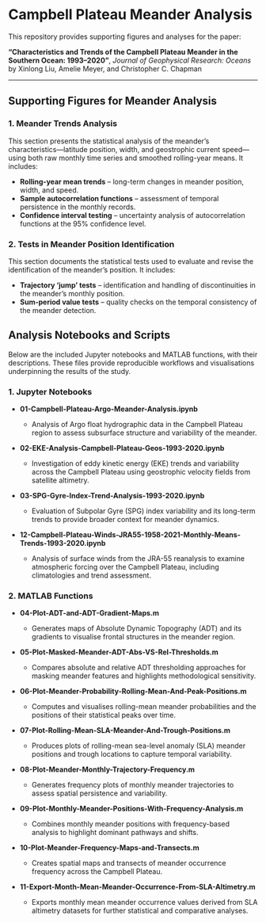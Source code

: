 # Campbell Plateau Meander Analysis  

This repository provides supporting figures and analyses for the paper:  

**“Characteristics and Trends of the Campbell Plateau Meander in the Southern Ocean: 1993–2020”**, *Journal of Geophysical Research: Oceans*  
by Xinlong Liu, Amelie Meyer, and Christopher C. Chapman

---

## Supporting Figures for Meander Analysis

### 1. Meander Trends Analysis  
This section presents the statistical analysis of the meander’s characteristics—latitude position, width, and geostrophic current speed—using both raw monthly time series and smoothed rolling-year means. It includes:  
- **Rolling-year mean trends** – long-term changes in meander position, width, and speed.  
- **Sample autocorrelation functions** – assessment of temporal persistence in the monthly records.  
- **Confidence interval testing** – uncertainty analysis of autocorrelation functions at the 95% confidence level.  

### 2. Tests in Meander Position Identification  
This section documents the statistical tests used to evaluate and revise the identification of the meander’s position. It includes:
- **Trajectory ‘jump’ tests** – identification and handling of discontinuities in the meander’s monthly position.
- **Sum-period value tests** – quality checks on the temporal consistency of the meander detection.


## Analysis Notebooks and Scripts
Below are the included Jupyter notebooks and MATLAB functions, with their descriptions. These files provide reproducible workflows and visualisations underpinning the results of the study.

### 1. Jupyter Notebooks
- **01-Campbell-Plateau-Argo-Meander-Analysis.ipynb**
  - Analysis of Argo float hydrographic data in the Campbell Plateau region to assess subsurface structure and variability of the meander.

- **02-EKE-Analysis-Campbell-Plateau-Geos-1993-2020.ipynb**
  - Investigation of eddy kinetic energy (EKE) trends and variability across the Campbell Plateau using geostrophic velocity fields from satellite altimetry.

- **03-SPG-Gyre-Index-Trend-Analysis-1993-2020.ipynb**
  - Evaluation of Subpolar Gyre (SPG) index variability and its long-term trends to provide broader context for meander dynamics.

- **12-Campbell-Plateau-Winds-JRA55-1958-2021-Monthly-Means-Trends-1993-2020.ipynb**
  - Analysis of surface winds from the JRA-55 reanalysis to examine atmospheric forcing over the Campbell Plateau, including climatologies and trend assessment.

### 2. MATLAB Functions
- **04-Plot-ADT-and-ADT-Gradient-Maps.m**
  - Generates maps of Absolute Dynamic Topography (ADT) and its gradients to visualise frontal structures in the meander region.

- **05-Plot-Masked-Meander-ADT-Abs-VS-Rel-Thresholds.m**
  - Compares absolute and relative ADT thresholding approaches for masking meander features and highlights methodological sensitivity.

- **06-Plot-Meander-Probability-Rolling-Mean-And-Peak-Positions.m**
  - Computes and visualises rolling-mean meander probabilities and the positions of their statistical peaks over time.

- **07-Plot-Rolling-Mean-SLA-Meander-And-Trough-Positions.m**
  - Produces plots of rolling-mean sea-level anomaly (SLA) meander positions and trough locations to capture temporal variability.

- **08-Plot-Meander-Monthly-Trajectory-Frequency.m**
  - Generates frequency plots of monthly meander trajectories to assess spatial persistence and variability.

- **09-Plot-Monthly-Meander-Positions-With-Frequency-Analysis.m**
  - Combines monthly meander positions with frequency-based analysis to highlight dominant pathways and shifts.

- **10-Plot-Meander-Frequency-Maps-and-Transects.m**
  - Creates spatial maps and transects of meander occurrence frequency across the Campbell Plateau.

- **11-Export-Month-Mean-Meander-Occurrence-From-SLA-Altimetry.m**
  - Exports monthly mean meander occurrence values derived from SLA altimetry datasets for further statistical and comparative analyses.
